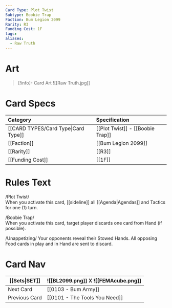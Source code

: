 ```yaml
---
Card Type: Plot Twist
Subtype: Boobie Trap
Faction: Bum Legion 2099
Rarity: R3
Funding Cost: 1F
tags: 
aliases:
  - Raw Truth
---
```

# Art

> [!info]- Card Art
> ![[Raw Truth.jpg]]

# Card Specs

| Category                            | Specification                    |
|:----------------------------------- |:-------------------------------- |
| [[CARD TYPES/Card Type\|Card Type]] | [[Plot Twist]] - [[Boobie Trap]] |
| [[Faction]]                         | [[Bum Legion 2099]]                             |
| [[Rarity]]                          | [[R3]]                              |
| [[Funding Cost]]                    | [[1F]]                           |

# Rules Text  

/Plot Twist/  
When you activate this card, [[sideline]] all [[Agenda|Agendas]] and Tactics for one (1) turn.  

/Boobie Trap/  
When you activate this card, target player discards one card from Hand (if possible).  
 
/Unappetizing/ 
Your opponents reveal their Stowed Hands. All opposing Food cards in play and in Hand are sent to discard.

# Card Nav

| [[Sets\|SET]] |  ![[BL2099.png]] 𐌢 ![[FEMAcube.png]] |
| ------------- | ------------------------------ |
| Next Card     | [[0103 - Bum Army]] |
| Previous Card | [[0101 - The Tools You Need]] |


